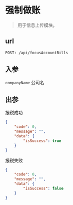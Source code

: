 # 强制做账

> 用于信息上传模块。

## url

```
POST: /api/focusAccountBills
```

## 入参

`companyName` 公司名

## 出参

报税成功

```json
{
    "code": 0,
    "message": "",
    "data": {
        "isSuccess": true
    }
}
```

报税失败

```json
{
    "code": 0,
    "message": "",
    "data": {
        "isSuccess": false
    }
}
```

